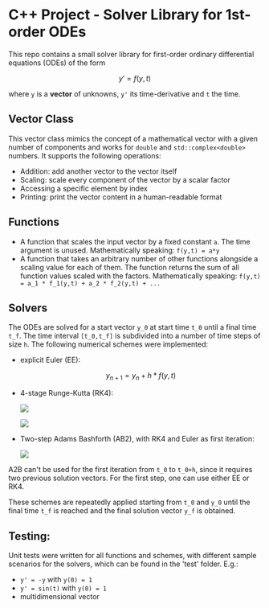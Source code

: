 # C++ Project - Solver Library for 1st-order ODEs

This repo contains a small solver library for first-order ordinary differential equations (ODEs) of the form

```math
y' = f(y,t)
```

where `y` is a **vector** of unknowns, `y'` its time-derivative and `t` the time.

## Vector Class

This vector class mimics the concept of a mathematical vector with a given number of components and works for `double` and `std::complex<double>` numbers. It supports the following operations:

- Addition: add another vector to the vector itself
- Scaling: scale every component of the vector by a scalar factor
- Accessing a specific element by index
- Printing: print the vector content in a human-readable format

## Functions

- A function that scales the input vector by a fixed constant `a`. The time argument is unused. Mathematically speaking: `f(y,t) = a*y`
- A function that takes an arbitrary number of other functions alongside a scaling value for each of them. The function returns the sum of all function     values scaled with the factors. Mathematically speaking:
  `f(y,t) = a_1 * f_1(y,t) + a_2 * f_2(y,t) + ...`

## Solvers

The ODEs are solved for a start vector `y_0` at start time `t_0` until a final time `t_f`. The time interval `[t_0,t_f]` is subdivided into a number of time steps of size `h`.
The following numerical schemes were implemented:

- explicit Euler (EE):
    ```math
    y_{n+1} = y_n + h * f(y,t)
    ```
- 4-stage Runge-Kutta (RK4):

  ![](https://wikimedia.org/api/rest_v1/media/math/render/svg/0b7865da10afe692831b0cdb375f9e41021c5da2)

  ![](https://wikimedia.org/api/rest_v1/media/math/render/svg/4b038c70313036aabe58cdc5d6ec6ecb098dbb70)

- Two-step Adams Bashforth (AB2), with RK4 and Euler as first iteration:

  ![](https://wikimedia.org/api/rest_v1/media/math/render/svg/e7c19f4ef1a113146a6c50f5e32e6f4b07765c4d)

A2B can't be used for the first iteration from `t_0` to `t_0+h`, since it requires two previous solution vectors. For the first step, one can use either EE or RK4.

These schemes are repeatedly applied starting from `t_0` and `y_0` until the final time `t_f` is reached and the final solution vector `y_f` is obtained.

## Testing:

Unit tests were written for all functions and schemes, with different sample scenarios for the solvers, which can be found in the 'test' folder. E.g.:

- `y' = -y` with `y(0) = 1`
- `y' = sin(t)` with `y(0) = 1`
- multidimensional vector
